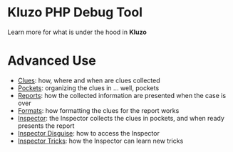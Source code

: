 # Kluzo PHP Debug Tool

Learn more for what is under the hood in **Kluzo**

# Advanced Use

* [Clues](CLUES.md): how, where and when are clues collected
* [Pockets](POCKETS.md): organizing the clues in ... well, pockets
* [Reports](REPORTS.md): how the collected information are presented when the case is over
* [Formats](FORMATS.md): how formatting the clues for the report works
* [Inspector](INSPECTOR.md): the Inspector collects the clues in pockets, and when ready presents the report
* [Inspector Disguise](DISGUISE.md): how to access the Inspector  
* [Inspector Tricks](TRICKS.md): how the Inspector can learn new tricks
